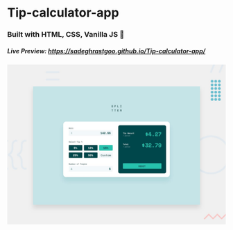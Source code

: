 # Tip-calculator-app
### Built with HTML, CSS, Vanilla JS 🧮

##### Live Preview: https://sadeghrastgoo.github.io/Tip-calculator-app/

<img src="design/desktop-preview.jpg" />
